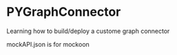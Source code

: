 
# PYGraphConnector

Learning how to build/deploy a custome graph connector

mockAPI.json is for mockoon
